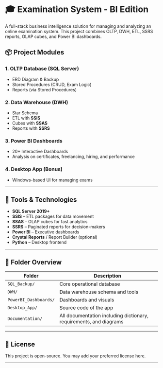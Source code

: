 # 🎓 Examination System - BI Edition

A full-stack business intelligence solution for managing and analyzing an online examination system. This project combines OLTP, DWH, ETL, SSRS reports, OLAP cubes, and Power BI dashboards.

## 📦 Project Modules

### 1. OLTP Database (SQL Server)
- ERD Diagram & Backup
- Stored Procedures (CRUD, Exam Logic)
- Reports (via Stored Procedures)

### 2. Data Warehouse (DWH)
- Star Schema
- ETL with **SSIS**
- Cubes with **SSAS**
- Reports with **SSRS**

### 3. Power BI Dashboards
- 20+ Interactive Dashboards
- Analysis on certificates, freelancing, hiring, and performance

### 4. Desktop App (Bonus)
- Windows-based UI for managing exams

---

## 🧰 Tools & Technologies

- **SQL Server 2019+**
- **SSIS** – ETL packages for data movement
- **SSAS** – OLAP cubes for fast analytics
- **SSRS** – Paginated reports for decision-makers
- **Power BI** – Executive dashboards
- **Crystal Reports** / Report Builder (optional)
- **Python** – Desktop frontend

---

## 📂 Folder Overview

| Folder              | Description |
|---------------------|-------------|
| `SQL_Backup/`    | Core operational database |
| `DWH/`              | Data warehouse schema and tools |
| `PowerBI_Dashboards/` | Dashboards and visuals |
| `Desktop_App/`      | Source code of the app |
| `Documentation/`    | All documentation including dictionary, requirements, and diagrams |

---

## 📄 License

This project is open-source. You may add your preferred license here.

---


